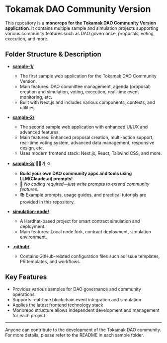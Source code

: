 # Tokamak DAO Community Version

This repository is a **monorepo for the Tokamak DAO Community Version application**. It contains multiple sample and simulation projects supporting various community features such as DAO governance, proposals, voting, execution, and more.

## Folder Structure & Description

- **[sample-1/](./sample-1/)**
  - The first sample web application for the Tokamak DAO Community Version.
  - Main features: DAO committee management, agenda (proposal) creation and simulation, voting, execution, real-time event monitoring, etc.
  - Built with Next.js and includes various components, contexts, and utilities.

- **[sample-2/](./sample-2/)**
  - The second sample web application with enhanced UI/UX and advanced features.
  - Main features: Enhanced proposal creation, multi-action support, real-time voting system, advanced data management, responsive design, etc.
  - Uses modern frontend stack: Next.js, React, Tailwind CSS, and more.

- **[sample-3/](./sample-3/)** 🚀✨가 ㅇ
  - **Build your own DAO community apps and tools using LLM(Claude.ai) prompts!**
  - 📝 *No coding required—just write prompts to extend community features.*
  - 📚 Example prompts, usage guides, and practical tutorials are provided in this repository.

- **[simulation-node/](./simulation-node/)**
  - A Hardhat-based project for smart contract simulation and deployment.
  - Main features: Local node fork, contract deployment, simulation environment.

- **[.github/](./.github/)**
  - Contains GitHub-related configuration files such as issue templates, PR templates, and workflows.

## Key Features
- Provides various samples for DAO governance and community operations
- Supports real-time blockchain event integration and simulation
- Applies the latest frontend technology stack
- Monorepo structure allows independent development and management for each project

---

Anyone can contribute to the development of the Tokamak DAO community. For more details, please refer to the README in each sample folder.